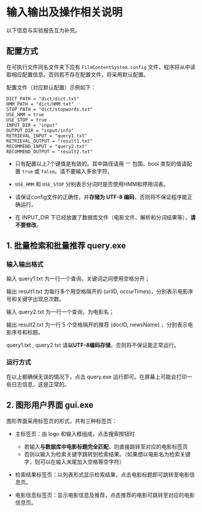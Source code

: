 # 输入输出及操作相关说明

以下信息与实验报告互为补充。

## 配置方式

在可执行文件同名文件夹下应有 `FilmContentSystem.config`  文件，程序将从中读取相应配置信息，否则若不存在配置文件，将采用默认配置。

配置文件（对应默认配置）示例如下：

```
DICT_PATH = "dict/dict.txt"
HMM_PATH = "dict/HMM.txt"
STOP_PATH = "dict/stopwords.txt"
USE_HMM = true
USE_STOP = true
INPUT_DIR = "input"
OUTPUT_DIR = "input/info"
RETRIEVAL_INPUT = "query1.txt"
RETRIEVAL_OUTPUT = "result1.txt"
RECOMMEND_INPUT = "query2.txt"
RECOMMEND_OUTPUT = "result2.txt"
```

- 只有配置以上7个键值是有效的。其中路径请用 `""` 包围，bool 类型的值请配置 `true` 或 `false`。请不要输入多余字符。

- `USE_HMM` 和 `USE_STOP` 分别表示分词时是否使用HMM和停用词表。

- 请保证config文件的正确性，并**存储为 UTF-8 编码**，否则将不保证程序能正确运行。

- 在 INPUT_DIR 下已经放置了数据库文件（电影文件、解析和分词结果等），**请不要修改**。

## 1. 批量检索和批量推荐 query.exe

### 输入输出格式

输入 query1.txt 为一行一个查询，关键词之间使用空格分开；

输出 result1.txt 为每行多个用空格隔开的 (urlID, occurTimes)，分别表示电影序号和关键字出现总次数。

输入 query2.txt 为一行一个查询，为电影名；

输出 result2.txt 为一行 5 个空格隔开的推荐 (docID, newsName) ，分别表示电影序号和标题。

query1.txt , query2.txt 请**以UTF-8编码存储**，否则将不保证能正常运行。

### 运行方式

在以上都确保无误的情况下，点击 query.exe 运行即可。在屏幕上可能会打印一些日志信息，这是正常的。

## 2. 图形用户界面 gui.exe

图形界面采用标签页的形式，共有三种标签页：

- 主标签页：由 logo 和输入框组成，点击搜索按钮时
  - 若输入**与数据库中电影标题完全匹配**，则直接跳转至对应的电影标签页
  - 否则以输入为检索关键字跳转到检索结果。（如果想以电影名为检索关键字，则可以在输入末尾加入空格等空字符）

- 检索结果标签页：以列表形式显示检索结果，点击电影标题即可跳转至电影信息页。

- 电影信息标签页：显示电影信息及推荐，点击推荐的电影可跳转至对应的电影信息页。